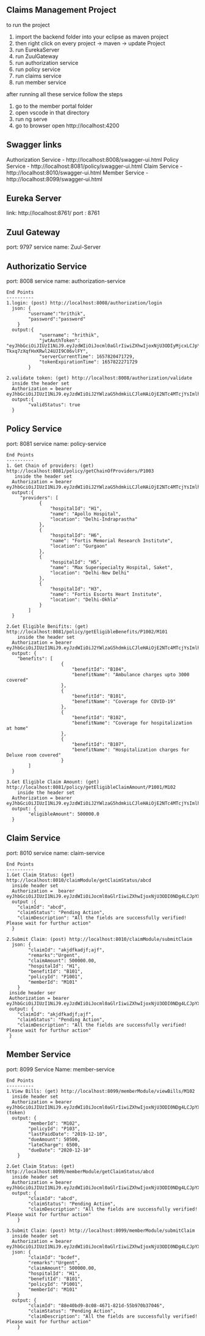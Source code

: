 Claims Management Project
---------------------------------------------------------------------------------------------------------------------------
to run the project
1. import the backend folder into your eclipse as maven project
2. then right click on every project -> maven -> update Project
3. run EurekaServer
4. run ZuulGateway
5. run authorization service
6. run policy service
7. run claims service
8. run member service

after running all these service follow the steps
1. go to the member portal folder 
2. open vscode in that directory
3. run ng serve
4. go to browser open http://localhost:4200


Swagger links
------------------------------------------------------------------------------------------------------------------------------
Authorization Service - http://localhost:8008/swagger-ui.html
Policy Service - http://localhost:8081/policy/swagger-ui.html
Claim Service - http://localhost:8010/swagger-ui.html
Member Service - http://localhost:8099/swagger-ui.html


Eureka Server
--------------
link: http://localhost:8761/
port : 8761


Zuul Gateway
------------
port: 9797
service name: Zuul-Server

Authorizatio Service
--------------------
port: 8008
service name: authorization-service

    End Points
    ----------
    1.login: (post) http://localhost:8008/authorization/login
      json: {
            "username":"hrithik",
            "password":"password"
        }
      output:{
                "username": "hrithik",
                "jwtAuthToken": "eyJhbGciOiJIUzI1NiJ9.eyJzdWIiOiJocml0aGlrIiwiZXhwIjoxNjU3ODIyMjcxLCJpYXQiOjE2NTc4MjA0NzF9.OU44FvMoSM3pJL-Tkxq7zXqfHxKRwl24UJI9C06vlFY",
                "serverCurrentTime": 1657820471729,
                "tokenExpirationTime": 1657822271729
            }
    
    2.validate token: (get) http://localhost:8008/authorization/validate
      inside the header set 
      Authorization = bearer eyJhbGciOiJIUzI1NiJ9.eyJzdWIiOiJ2YWlzaG5hdmkiLCJleHAiOjE2NTc4MTcjYsImlhdCI6MTY1NzgxNTI2Nn0.GFAwCL4sL86JNPUWFMXi87th528oW1GTZ73dS8Krwkg(token)
      output:{
            "validStatus": true
      }

Policy Service
---------------
port: 8081
service name: policy-service

    End Points
    ----------
    1. Get Chain of providers: (get) http://localhost:8081/policy/getChainOfProviders/P1003
       inside the header set 
      Authorization = bearer eyJhbGciOiJIUzI1NiJ9.eyJzdWIiOiJ2YWlzaG5hdmkiLCJleHAiOjE2NTc4MTcjYsImlhdCI6MTY1NzgxNTI2Nn0.GFAwCL4sL86JNPUWFMXi87th528oW1GTZ73dS8Krwkg(token)
      output:{
         "providers": [
                {
                    "hospitalId": "H1",
                    "name": "Apollo Hospital",
                    "location": "Delhi-Indraprastha"
                },
                {
                    "hospitalId": "H6",
                    "name": "Fortis Memorial Research Institute",
                    "location": "Gurgaon"
                },
                {
                    "hospitalId": "H5",
                    "name": "Max Superspecialty Hospital, Saket",
                    "location": "Delhi-New Delhi"
                },
                {
                    "hospitalId": "H3",
                    "name": "Fortis Escorts Heart Institute",
                    "location": "Delhi-Okhla"
                }
            ]
      }

    2.Get Eligible Benifits: (get) http://localhost:8081/policy/getEligibleBenefits/P1002/M101
        inside the header set 
      Authorization = bearer eyJhbGciOiJIUzI1NiJ9.eyJzdWIiOiJ2YWlzaG5hdmkiLCJleHAiOjE2NTc4MTcjYsImlhdCI6MTY1NzgxNTI2Nn0.GFAwCL4sL86JNPUWFMXi87th528oW1GTZ73dS8Krwkg(token)
      output: {
        "benefits": [
                        {
                            "benefitId": "B104",
                            "benefitName": "Ambulance charges upto 3000 covered"
                        },
                        {
                            "benefitId": "B101",
                            "benefitName": "Coverage for COVID-19"
                        },
                        {
                            "benefitId": "B102",
                            "benefitName": "Coverage for hospitalization at home"
                        },
                        {
                            "benefitId": "B107",
                            "benefitName": "Hospitalization charges for Deluxe room covered"
                        }
            ]
      }

    3.Get Eligible Claim Amount: (get) http://localhost:8081/policy/getEligibleClaimAmount/P1001/M102
        inside the header set 
      Authorization = bearer eyJhbGciOiJIUzI1NiJ9.eyJzdWIiOiJ2YWlzaG5hdmkiLCJleHAiOjE2NTc4MTcjYsImlhdCI6MTY1NzgxNTI2Nn0.GFAwCL4sL86JNPUWFMXi87th528oW1GTZ73dS8Krwkg(token)
      output: {
            "eligibleAmount": 500000.0
      }

Claim Service
--------------
port: 8010
service name: claim-service

    End Points
    ----------
    1.Get Claim Status: (get) http://localhost:8010/claimModule/getClaimStatus/abcd
      inside header set
      Authorization =  bearer eyJhbGciOiJIUzI1NiJ9.eyJzdWIiOiJocml0aGlrIiwiZXhwIjoxNjU3ODI0NDg4LCJpYXQiOjE2NTc4MjI2ODh9.HVAJxm4OVyLfEV_JAzXSWacscnHAn5zTU3lR1dXWRms(token)
      output :{
        "claimId": "abcd",
        "claimStatus": "Pending Action",
        "claimDescription": "All the fields are successfully verified! Please wait for furthur action"
      }

    2.Submit Claim: (post) http://localhost:8010/claimModule/submitClaim
      json: {
            "claimId": "akjdfkadjf;ajf",
            "remarks":"Urgent",
            "claimAmount": 500000.00,
            "hospitalId": "H1",
            "benefitId": "B101",
            "policyId": "P1001",
            "memberId": "M101"
        }
     inside header ser
     Authorization = bearer eyJhbGciOiJIUzI1NiJ9.eyJzdWIiOiJocml0aGlrIiwiZXhwIjoxNjU3ODI0NDg4LCJpYXQiOjE2NTc4MjI2ODh9.HVAJxm4OVyLfEV_JAzXSWacscnHAn5zTU3lR1dXWRms(token)
     output: {
        "claimId": "akjdfkadjf;ajf",
        "claimStatus": "Pending Action",
        "claimDescription": "All the fields are successfully verified! Please wait for furthur action"
     }

Member Service
--------------
port: 8099
Service Name: member-service

    End Points
    ----------
    1.View Bills: (get) http://localhost:8099/memberModule/viewBills/M102
      inside header set
      Authorization = bearer eyJhbGciOiJIUzI1NiJ9.eyJzdWIiOiJocml0aGlrIiwiZXhwIjoxNjU3ODI0NDg4LCJpYXQiOjE2NTc4MjI2ODh9.HVAJxm4OVyLfEV_JAzXSWacscnHAn5zTU3lR1dXWRms (token)
      output: {
            "memberId": "M102",
            "policyId": "P103",
            "lastPaidDate": "2019-12-10",
            "dueAmount": 50500,
            "lateCharge": 6500,
            "dueDate": "2020-12-10"
        }

    2.Get Claim Status: (get) http://localhost:8099/memberModule/getClaimStatus/abcd
      inside header set
      Authorization = bearer eyJhbGciOiJIUzI1NiJ9.eyJzdWIiOiJocml0aGlrIiwiZXhwIjoxNjU3ODI0NDg4LCJpYXQiOjE2NTc4MjI2ODh9.HVAJxm4OVyLfEV_JAzXSWacscnHAn5zTU3lR1dXWRms(token)
      output: {
            "claimId": "abcd",
            "claimStatus": "Pending Action",
            "claimDescription": "All the fields are successfully verified! Please wait for furthur action"
        }

    3.Submit Claim: (post) http://localhost:8099/memberModule/submitClaim
      inside header set
      Authorization = bearer eyJhbGciOiJIUzI1NiJ9.eyJzdWIiOiJocml0aGlrIiwiZXhwIjoxNjU3ODI0NDg4LCJpYXQiOjE2NTc4MjI2ODh9.HVAJxm4OVyLfEV_JAzXSWacscnHAn5zTU3lR1dXWRms(token)
      json: {
            "claimId": "bcdef",
            "remarks":"Urgent",
            "claimAmount": 500000.00,
            "hospitalId": "H1",
            "benefitId": "B101",
            "policyId": "P1001",
            "memberId": "M101"
        }
      output: {
            "claimId": "88e40bd9-8c08-4671-821d-55b970b37046",
            "claimStatus": "Pending Action",
            "claimDescription": "All the fields are successfully verified! Please wait for furthur action"
        }
